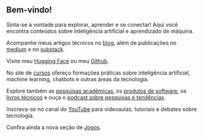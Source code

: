 ## Bem-vindo!

Sinta-se à vontade para explorar, aprender e se conectar! Aqui você encontra conteúdos sobre inteligência artificial e aprendizado de máquina.

Acompanhe meus artigos técnicos no [blog](https://giseldo.hashnode.dev/), além de publicações no [medium](https://medium.com/@giseldoneo) e no [substack](https://giseldo.substack.com/).

Visite meu [Hugging Face](https://huggingface.co/giseldo) ou meu [Github](https://github.com/giseldo).

No site de [cursos](http://giseldo.github.io/cursos) ofereço formações práticas sobre inteligência artificial, machine learning, chatbots e outras áreas da tecnologia.

Explore também as [pesquisas acadêmicas](page/pesquisas/), os [produtos de software](page/produtos/), os [livros técnicos](page/livros/) e ouça o [podcast sobre pesquisas e tendências](page/podcast/).

Inscreva-se no canal do [YouTube](http://youtube.com/giseldoneo) para videoaulas, tutoriais e debates sobre tecnologia.

Confira ainda a nova seção de [Jogos](page/jogos).


